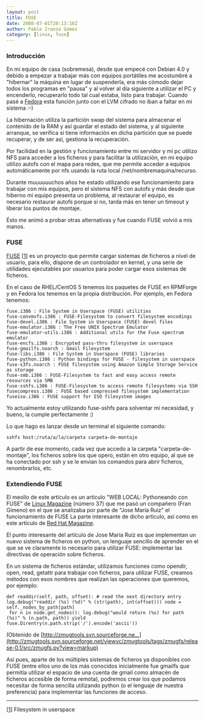 ```yaml
---
layout: post
title: FUSE
date: 2008-07-01T20:13:16Z
author: Pablo Iranzo Gómez
category: [linux, fuse]
---
```


### Introducción 

En mi equipo de casa (sobremesa), desde que empecé con Debian 4.0 y
debido a empezar a trabajar más con equipos portátiles me acostumbré a
"hibernar" la máquina en lugar de suspenderla, era más cómodo dejar
todos los programas en "pausa" y al volver al día siguiente a utilizar
el PC y encenderlo, recuperarlo todo tal cual estaba, listo para
trabajar. Cuando pasé a [Fedora](https://alufis35.uv.es/Fedora.html)
esta función junto con el LVM cifrado no iban a faltar en mi sistema :-)

La hibernación utiliza la partición swap del sistema para almacenar el
contenido de la RAM y así guardar el estado del sistema, y al siguiente
arranque, se verifica si tiene información en dicha partición que se
puede recuperar, y de ser así, gestiona la recuperación.

Por facilidad en la gestión y funcionamiento entre mi servidor y mi pc
utilizo NFS para acceder a los ficheros y para facilitar la utilización,
en mi equipo utilizo autofs con el mapa para redes, que me permite
acceder a equipos automáticamente por nfs usando la ruta local
/net/nombremaquina/recurso.

Durante muuuuuuchos años he estado utilizando ese funcionamiento para
trabajar con mis equipos, pero el sistema NFS con autofs y más desde que
hiberno mi equipo presenta un problema, al restaurar el equipo, es
necesario restaurar autofs porque si no, tarda más en tener un timeout y
liberar los puntos de montaje.

Ésto me animó a probar otras alternativas y fue cuando FUSE volvió a mis
manos.

### FUSE 

[FUSE](http://fuse.sourceforge.net/)
[[1](#nb2-1 "Filesystem in userspace")] es un proyecto que permite
cargar sistemas de ficheros a nivel de usuario, para ello, dispone de un
controlador en kernel, y una serie de utilidades ejecutables por
usuarios para poder cargar esos sistemas de ficheros.

En el caso de RHEL/CentOS 5 tenemos los paquetes de FUSE en RPMForge y
en Fedora los tenemos en la propia distribución. Por ejemplo, en Fedora
tenemos:

    fuse.i386 : File System in Userspace (FUSE) utilities
    fuse-convmvfs.i386 : FUSE-Filesystem to convert filesystem encodings
    fuse-devel.i386 : File System in Userspace (FUSE) devel files
    fuse-emulator.i386 : The Free UNIX Spectrum Emulator
    fuse-emulator-utils.i386 : Additional utils for the Fuse spectrum emulator
    fuse-encfs.i386 : Encrypted pass-thru filesystem in userspace
    fuse-gmailfs.noarch : Gmail Filesystem
    fuse-libs.i386 : File System in Userspace (FUSE) libraries
    fuse-python.i386 : Python bindings for FUSE - filesystem in userspace
    fuse-s3fs.noarch : FUSE filesystem using Amazon Simple Storage Service as storage
    fuse-smb.i386 : FUSE-Filesystem to fast and easy access remote resources via SMB
    fuse-sshfs.i386 : FUSE-Filesystem to access remote filesystems via SSH
    fusecompress.i386 : FUSE based compressed filesystem implementation
    fuseiso.i386 : FUSE support for ISO filesystem images

Yo actualmente estoy utilizando fuse-sshfs para solventar mi necesidad,
y bueno, la cumple perfectamente :)

Lo que hago es lanzar desde un terminal el siguiente comando:

    sshfs host:/ruta/a/la/carpeta carpeta-de-montaje

A partir de ese momento, cada vez que accedo a la carpeta
"carpeta-de-montaje", los ficheros sobre los que opero, están en otro
equipo, al que se ha conectado por ssh y se le envian los comandos para
abrir ficheros, renombrarlos, etc.

### Extendiendo FUSE 

El meollo de este artículo es un artículo "WEB LOCAL: Pythoneando con
FUSE" de [Linux Magazine](http://www.linux-magazine.es/) (número 37) que
me pasó un compañero (Fran Gimeno) en el que se analizaba por parte de
"Jose María Ruiz" el funcionamiento de FUSE La parte interesante de
dicho artículo, así como en este artículo de [Red Hat
Magazine](http://www.redhatmagazine.com/2008/01/29/open-source-project-zmugfs/).

El punto interesante del artículo de Jose María Ruíz es que implementan
un nuevo sistema de ficheros en python, un lenguaje sencillo de aprender
en el que se ve claramente lo necesario para utilizar FUSE: implementar
las directivas de operación sobre ficheros.

En un sistema de ficheros estándar, utilizamos funciones como opendir,
open, read, getattr para trabajar con ficheros, para utilizar FUSE,
creamos métodos con esos nombres que realizan las operaciones que
queremos, por ejemplo:

    def readdir(self, path, offset): # read the next directory entry log.debug("readdir (%s) (%d)" % (str(path), int(offset))) node = self._nodes_by_path[path]
     for n in node.get_nodes(): log.debug("would return (%s) for path (%s)" % (n.path, path)) yield fuse.Direntry(n.path.strip('/').encode('ascii'))

(Obtenido de
[http://zmugtools.svn.sourceforge.ne...](http://zmugtools.svn.sourceforge.net/viewvc/zmugtools/tags/zmugfs/release-0.1/src/zmugfs.py?view=markup)

Así pues, aparte de los múltiples sistemas de ficheros ya disponibles
con FUSE (entre ellos uno de los más conocidos inicialmente fue gmailfs
que permitía utilizar el espacio de una cuenta de gmail como almacén de
ficheros accesible de forma remota), podremos crear los que podamos
necesitar de forma sencilla utilizando python (o el lenguaje de nuestra
preferencia) para implementar las funciones de acceso.

* * * * *

[[1](#nh2-1 "Notas 2-1")] Filesystem in userspace
